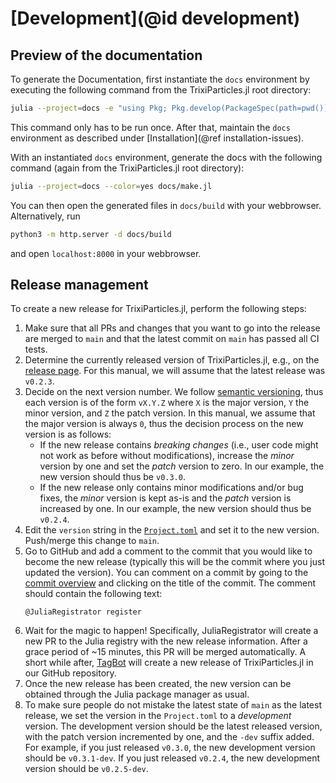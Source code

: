 # [Development](@id development)


## Preview of the documentation

To generate the Documentation, first instantiate the `docs` environment
by executing the following command from the TrixiParticles.jl root directory:
```bash
julia --project=docs -e "using Pkg; Pkg.develop(PackageSpec(path=pwd())); Pkg.instantiate()"
```
This command only has to be run once. After that, maintain the `docs` environment
as described under [Installation](@ref installation-issues).

With an instantiated `docs` environment, generate the docs with the following command (again from the TrixiParticles.jl root directory):
```bash
julia --project=docs --color=yes docs/make.jl
```
You can then open the generated files in `docs/build` with your webbrowser.
Alternatively, run
```bash
python3 -m http.server -d docs/build
```
and open `localhost:8000` in your webbrowser.


## Release management

To create a new release for TrixiParticles.jl, perform the following steps:
1) Make sure that all PRs and changes that you want to go into the release are merged to
   `main` and that the latest commit on `main` has passed all CI tests.
2) Determine the currently released version of TrixiParticles.jl, e.g., on the
   [release page](https://github.com/trixi-framework/TrixiParticles.jl/releases). For this manual,
   we will assume that the latest release was `v0.2.3`.
3) Decide on the next version number. We follow [semantic versioning](https://semver.org/),
   thus each version is of the form `vX.Y.Z` where `X` is the major version, `Y` the minor
   version, and `Z` the patch version. In this manual, we assume that the major version is
   always `0`, thus the decision process on the new version is as follows:
   * If the new release contains *breaking changes* (i.e., user code might not work as
     before without modifications), increase the *minor* version by one and set the
     *patch* version to zero. In our example, the new version should thus be `v0.3.0`.
   * If the new release only contains minor modifications and/or bug fixes, the *minor*
     version is kept as-is and the *patch* version is increased by one. In our example, the
     new version should thus be `v0.2.4`.
4) Edit the `version` string in the
   [`Project.toml`](https://github.com/trixi-framework/TrixiParticles.jl/blob/main/Project.toml)
   and set it to the new version. Push/merge this change to `main`.
5) Go to GitHub and add a comment to the commit that you would like to become the new
   release (typically this will be the commit where you just updated the version). You can
   comment on a commit by going to the
   [commit overview](https://github.com/trixi-framework/TrixiParticles.jl/commits/main/) and clicking
   on the title of the commit. The comment should contain the following text:
   ```
   @JuliaRegistrator register
   ```
6) Wait for the magic to happen! Specifically, JuliaRegistrator will create a new PR to the
   Julia registry with the new release information. After a grace period of ~15 minutes,
   this PR will be merged automatically. A short while after,
   [TagBot](https://github.com/trixi-framework/TrixiParticles.jl/blob/main/.github/workflows/TagBot.yml)
   will create a new release of TrixiParticles.jl in our GitHub repository.
7) Once the new release has been created, the new version can be obtained through the Julia
   package manager as usual.
8) To make sure people do not mistake the latest state of `main` as the latest release, we
   set the version in the `Project.toml` to a *development* version. The development version
   should be the latest released version, with the patch version incremented by one, and the
   `-dev` suffix added. For example, if you just released `v0.3.0`, the new development
   version should be `v0.3.1-dev`. If you just released `v0.2.4`, the new development
   version should be `v0.2.5-dev`.

